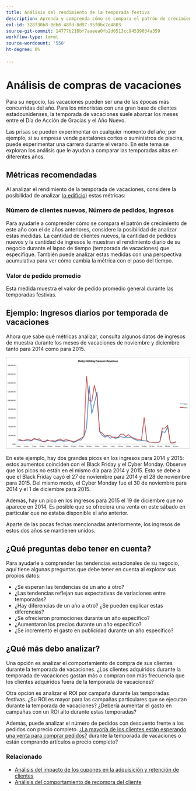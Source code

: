 ```yaml
---
title: Análisis del rendimiento de la temporada festiva
description: Aprenda y comprenda cómo se compara el patrón de crecimiento de este año con el de años anteriores.
exl-id: 328f30b8-0db6-48fd-8d97-95f0bc7e4803
source-git-commit: 14777b216bf7aaeea0fb2d0513cc94539034a359
workflow-type: tm+mt
source-wordcount: '550'
ht-degree: 0%

---
```


# Análisis de compras de vacaciones

Para su negocio, las vacaciones pueden ser una de las épocas más concurridas del año. Para los minoristas con una gran base de clientes estadounidenses, la temporada de vacaciones suele abarcar los meses entre el Día de Acción de Gracias y el Año Nuevo.

Las prisas se pueden experimentar en cualquier momento del año; por ejemplo, si su empresa vende pantalones cortos o suministros de piscina, puede experimentar una carrera durante el verano. En este tema se exploran los análisis que le ayudan a comparar las temporadas altas en diferentes años.

## Métricas recomendadas

Al analizar el rendimiento de la temporada de vacaciones, considere la posibilidad de analizar ([o edificio](../../data-user/reports/ess-manage-data-metrics.md)) estas métricas:

### Número de clientes nuevos, Número de pedidos, Ingresos

Para ayudarle a comprender cómo se compara el patrón de crecimiento de este año con el de años anteriores, considere la posibilidad de analizar estas medidas. La cantidad de clientes nuevos, la cantidad de pedidos nuevos y la cantidad de ingresos le muestran el rendimiento diario de su negocio durante el lapso de tiempo (temporada de vacaciones) que especifique. También puede analizar estas medidas con una perspectiva acumulativa para ver cómo cambia la métrica con el paso del tiempo.

### Valor de pedido promedio

Esta medida muestra el valor de pedido promedio general durante las temporadas festivas.

## Ejemplo: Ingresos diarios por temporada de vacaciones

Ahora que sabe qué métricas analizar, consulta algunos datos de ingresos de muestra durante los meses de vacaciones de noviembre y diciembre tanto para 2014 como para 2015.

![Ingresos diarios de la temporada de vacaciones para 2014 y 2015](../../assets/Analyzing_holiday_season.png)

En este ejemplo, hay dos grandes picos en los ingresos para 2014 y 2015: estos aumentos coinciden con el Black Friday y el Cyber Monday. Observe que los picos no están en el mismo día para 2014 y 2015. Esto se debe a que el Black Friday cayó el 27 de noviembre para 2014 y el 28 de noviembre para 2015. Del mismo modo, el Cyber Monday fue el 30 de noviembre para 2014 y el 1 de diciembre para 2015.

Además, hay un pico en los ingresos para 2015 el 19 de diciembre que no aparece en 2014. Es posible que se ofreciera una venta en este sábado en particular que no estaba disponible el año anterior.

Aparte de las pocas fechas mencionadas anteriormente, los ingresos de estos dos años se mantienen unidos.

## ¿Qué preguntas debo tener en cuenta?

Para ayudarle a comprender las tendencias estacionales de su negocio, aquí tiene algunas preguntas que debe tener en cuenta al explorar sus propios datos:

* ¿Se esperan las tendencias de un año a otro?
* ¿Las tendencias reflejan sus expectativas de variaciones entre temporadas?
* ¿Hay diferencias de un año a otro? ¿Se pueden explicar estas diferencias?
* ¿Se ofrecieron promociones durante un año específico?
* ¿Aumentaron los precios durante un año específico?
* ¿Se incrementó el gasto en publicidad durante un año específico?

## ¿Qué más debo analizar?

Una opción es analizar el comportamiento de compra de sus clientes durante la temporada de vacaciones. ¿Los clientes adquiridos durante la temporada de vacaciones gastan más o compran con más frecuencia que los clientes adquiridos fuera de la temporada de vacaciones?

Otra opción es analizar el ROI por campaña durante las temporadas festivas. ¿Su ROI es mayor para las campañas particulares que se ejecutan durante la temporada de vacaciones? ¿Debería aumentar el gasto en campañas con un ROI alto durante estas temporadas?

Además, puede analizar el número de pedidos con descuento frente a los pedidos con precio completo. [¿La mayoría de los clientes están esperando una venta para comprar pedidos?](../analysis/coupon-usage.md) durante la temporada de vacaciones o están comprando artículos a precio completo?

### Relacionado

* [Análisis del impacto de los cupones en la adquisición y retención de clientes](../analysis/coupon-impact.md)
* [Análisis del comportamiento de recompra del cliente](../analysis/repurchase-behavior.md)
